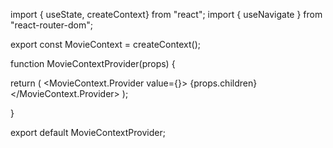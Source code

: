 import { useState, createContext} from "react";
import { useNavigate } from "react-router-dom";

export const MovieContext = createContext();

function MovieContextProvider(props) {
  

  return (
    <MovieContext.Provider value={}>
      {props.children}
    </MovieContext.Provider>
  );

}

export default MovieContextProvider;